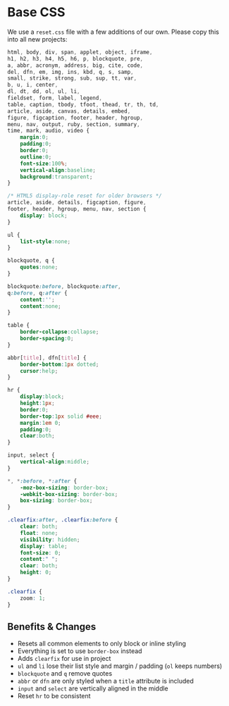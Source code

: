 # Base CSS

We use a `reset.css` file with a few additions of our own. Please copy this into all new projects:

```css
html, body, div, span, applet, object, iframe,
h1, h2, h3, h4, h5, h6, p, blockquote, pre,
a, abbr, acronym, address, big, cite, code,
del, dfn, em, img, ins, kbd, q, s, samp,
small, strike, strong, sub, sup, tt, var,
b, u, i, center,
dl, dt, dd, ol, ul, li,
fieldset, form, label, legend,
table, caption, tbody, tfoot, thead, tr, th, td,
article, aside, canvas, details, embed, 
figure, figcaption, footer, header, hgroup, 
menu, nav, output, ruby, section, summary,
time, mark, audio, video {
    margin:0;
    padding:0;
    border:0;
    outline:0;
    font-size:100%;
    vertical-align:baseline;
    background:transparent;
}

/* HTML5 display-role reset for older browsers */
article, aside, details, figcaption, figure, 
footer, header, hgroup, menu, nav, section {
    display: block;
}

ul {
    list-style:none;
}

blockquote, q {
    quotes:none;
}

blockquote:before, blockquote:after,
q:before, q:after {
    content:'';
    content:none;
}

table {
    border-collapse:collapse;
    border-spacing:0;
}

abbr[title], dfn[title] {
    border-bottom:1px dotted;
    cursor:help;
}

hr {
    display:block;
    height:1px;
    border:0;
    border-top:1px solid #eee;
    margin:1em 0;
    padding:0;
    clear:both;
}

input, select {
    vertical-align:middle;
}

*, *:before, *:after {
    -moz-box-sizing: border-box;
    -webkit-box-sizing: border-box;
    box-sizing: border-box;
}

.clearfix:after, .clearfix:before {
    clear: both;
    float: none;
    visibility: hidden;
    display: table;
    font-size: 0;
    content:" ";
    clear: both;
    height: 0;
}

.clearfix {
    zoom: 1;
}
```

## Benefits & Changes

- Resets all common elements to only block or inline styling
- Everything is set to use `border-box` instead
- Adds `clearfix` for use in project
- `ul` and `li` lose their list style and margin / padding (`ol` keeps numbers)
- `blockquote` and `q` remove quotes
- `abbr` or `dfn` are only styled when a `title` attribute is included
- `input` and `select` are vertically aligned in the middle
- Reset `hr` to be consistent
